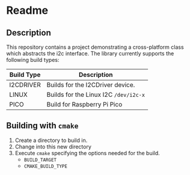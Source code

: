# Readme

## Description

This repository contains a project demonstrating a cross-platform class which abstracts the i2c interface. The library
currently supports the following build types:

| Build Type | Description                           |
|------------|---------------------------------------|
| I2CDRIVER  | Builds for the I2CDriver device.      |
| LINUX      | Builds for the Linux I2C `/dev/i2c-x` |
| PICO       | Build for Raspberry Pi Pico           |

## Building with `cmake`

1) Create a directory to build in.
2) Change into this new directory
3) Execute `cmake` specifying the options needed for the build.
    * `BUILD_TARGET`
    * `CMAKE_BUILD_TYPE`
